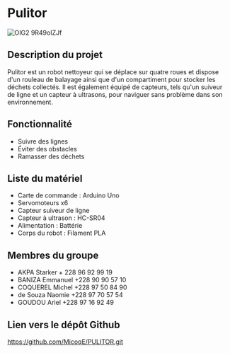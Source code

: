 # Pulitor
![OIG2 9R49oIZJf](https://github.com/MicoqE/PULITOR/assets/124099112/1f0eecdb-3bdb-4c9f-8592-60874c8e613b)


## Description du projet
Pulitor est un robot nettoyeur qui se déplace sur quatre roues et dispose d'un rouleau de balayage ainsi que d'un compartiment pour stocker les déchets collectés. Il est également équipé de capteurs, tels qu'un suiveur de ligne et un capteur à ultrasons, pour naviguer sans problème dans son environnement.

## Fonctionnalité
- Suivre des lignes
- Éviter des obstacles
- Ramasser des déchets

## Liste du matériel
- Carte de commande : Arduino Uno
- Servomoteurs x6
- Capteur suiveur de ligne
- Capteur à ultrason : HC-SR04
- Alimentation : Battérie 
- Corps du robot : Filament PLA

## Membres du groupe
- AKPA Starker + 228 96 92 99 19
- BANIZA Emmanuel +228 90 90 57 10
- COQUEREL Michel +228 97 50 84 90
- de Souza Naomie +228 97 70 57 54
- GOUDOU Ariel +228 97 16 92 49

## Lien vers le dépôt Github
https://github.com/MicoqE/PULITOR.git 
